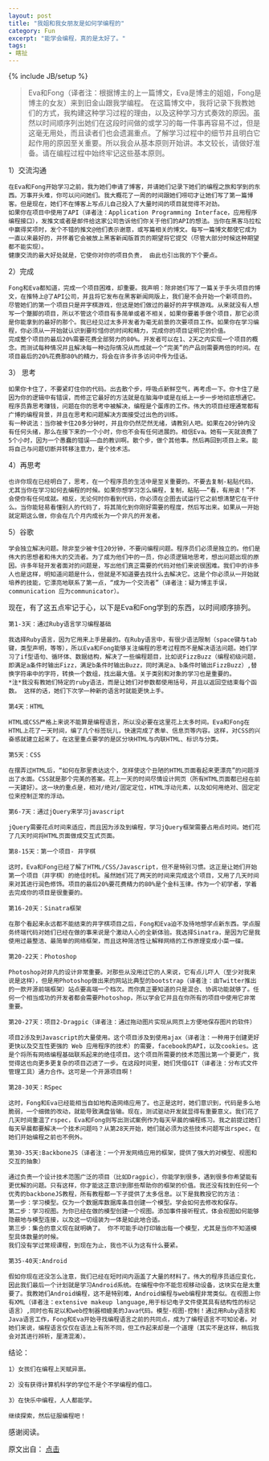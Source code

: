 ```yaml
---
layout: post
title: "我姐和我女朋友是如何学编程的"
category: Fun
excerpt: "能学会编程，真的是太好了。"
tags:
- 瞎扯
---
```

{% include JB/setup %}

>Eva和Fong（译者注：根据博主的上一篇博文，Eva是博主的姐姐，Fong是博主的女友）来到旧金山跟我学编程。
在这篇博文中，我将记录下我教她们的方式，我构建这种学习过程的理由，以及这种学习方式奏效的原因。虽然以时间顺序列出她们在这段时间做的或学习的每一件事再容易不过，但是这毫无用处，而且读者们也会遗漏重点。了解学习过程中的细节并且明白它起作用的原因至关重要。所以我会从基本原则开始讲。本文较长，请做好准备。请在编程过程中始终牢记这些基本原则。
 
1）交流沟通

	在Eva和Fong开始学习之前，我为她们申请了博客，并请她们记录下她们的编程之旅和学到的东西。万事开头难，你可以问问她们。我大概花了一周的时间跟她们唠叨才让她们写了第一篇博客。但是现在，她们不在博客上写点儿自己投入了大量时间的项目就觉得不对劲。
	如果你在项目中使用了API（译者注：Application Programming Interface，应用程序编程接口），发推文或者是邮件给这家公司告诉他们你关于他们的API的想法。当你在黑客马拉松中赢得奖项时，发个不错的推文@他们表示谢意，或写篇相关的博文。每写一篇博文都使它成为一直以来最好的，并怀着它会被放上黑客新闻版首页的期望将它提交（尽管大部分时候这种期望都不能实现）。
	健康交流的最大好处就是，它使你对你的项目负责， 由此也引出我的下个要点。
 
2）完成

	Fong和Eva都知道，完成一个项目困难，却重要。我声明：除非她们写了一篇关于手头项目的博文，在推特上@了API公司，并且将它发布在黑客新闻网版上，我们是不会开始一个新项目的。尽管她们的第一个项目只是井字棋游戏，但这是她们做过的最好的井字棋游戏。从来就没有人想写一个蹩脚的项目，所以不管这个项目有多简单或者不相关，如果你要着手做个项目，那它必须是你能拿到的最好的那个。我已经见过太多开发者为毫无前景的次要项目工作。如果你在学习编程，你必须从一开始就认识到要珍惜你的时间和精力，完成你的项目证明它的价值。
	完成整个项目的最后20%需要花费全部努力的80%。开发者可以在1、2天之内实现一个项目的概念。而测试每种情况并且解决每一种边际情况从而成就一个“完美”的产品则需要两倍的时间。在项目最后的20%花费那80%的精力，将会在许多许多访问中传为佳话。
 
3） 思考

	如果你卡住了，不要紧盯住你的代码。出去散个步，呼吸点新鲜空气，再考虑一下。你卡住了是因为你的逻辑中有错误，而修正它最好的方法就是在脑海中或是在纸上一步一步地彻底想通它。程序员靠思考赚钱，问题在你的思考中被解决，编程是个蛋疼的工作。伟大的项目经理通常都有广博的编程背景，并且在思考和问题解决方面接受过出色的训练。
	有一种说法：当你被卡住20多分钟时，并且你仍然茫然无绪，请教别人吧。如果在20分钟内没有任何头绪，那么在接下来的一个小时，你也不会有任何进展的。相信Eva。她有一天就浪费了5个小时，因为一个愚蠢的错误——血的教训啊。散个步，做个其他事。然后再回到项目上来。能将自己与问题切断并转移注意力，是个技术活。

4）再思考

	也许你现在已经明白了，思考，在一个程序员的生活中是至关重要的。不要去复制-粘贴代码，尤其当你在学习如何去编程的时候。如果你想学习怎么编程，复制，粘贴——“看，有用诶！”不会使你有任何成就。相反，无论何时你看到代码，你必须在企图去试运行它之前想清楚它在干什么。当你能轻易看懂别人的代码了，将其简化到你刚好需要的程度，然后写出来。如果从一开始就定期这么做，你会在几个月内成长为一个非凡的开发者。
 
5）谷歌

	学会独立解决问题。除非至少被卡住20分钟，不要问编程问题。程序员们必须是独立的。他们是伟大的思想者和伟大的交流者。为了成为他们中的一员，你必须逻辑地思考，想出问题出现的原因。许多年轻开发者面对的问题是，写出他们真正需要的代码对他们来说很困难。我们中的许多人也是这样，明知道问题是什么，但就是不知道要去找什么去解决它。这是个你必须从一开始就培养的技能，它漂亮地联系了第一点，“成为一个交流者”（译者注：疑为博主手误，communication 应为communicator）。
 
现在，有了这五点牢记于心，以下是Eva和Fong学到的东西，以时间顺序排列。

	第1-3天：通过Ruby语言学习编程基础
	
	我选择Ruby语言，因为它用来上手是最的。在Ruby语言中，有很少语法限制（space键与tab键，类型声明，等等），所以Eva和Fong能够关注编程的思考过程而不是解决语法问题。她们学习了if型语句、循环体、数据结构，解决了一些编程题目，比如说FizzBuzz（编程初级问题，即满足a条件时输出Fizz，满足b条件时输出Buzz，同时满足a、b条件时输出FizzBuzz）,替换字符串中的字符，转换一个数组，找出最大值。关于类别和对象的学习也是重要的。
	*注*我没有教她们特定的ruby语法，而是让她们对参数都使用括号，并且以返回空结束每个函数。 这样的话，她们下次学一种新的语言时就能更快上手。

	第4天：HTML
	
	HTML或CSS严格上来说不能算是编程语言，所以没必要在这里花上太多时间。Eva和Fong在HTML上花了一天时间，编了几个标签玩儿，快速完成了表单、信息页等内容。这样，对CSS的兴奋感就建立起来了。在这里重点要学的是区分块HTML与内联HTML、标识与分类。

	第5天：CSS
	
	在摆弄过HTML后，“如何在那里表达这个，怎样使这个丑陋的HTML页面看起来更漂亮”的问题浮出了水面。CSS就是那个完美的答案。花上一天的时间尽情设计网页（所有HTML页面都已经在前一天建好）。这一块的重点是，相对/绝对/固定定位，HTML浮动元素，以及如何用绝对、固定定位来控制正常的浮动。

	第6-7天：通过jQuery来学习javascript
	
	jQuery需要花点时间来适应，而且因为涉及到编程，学习jQuery框架需要占用点时间。她们花了几天时间将HTML页面做成交互式页面。

	第8-15天：第一个项目- 井字棋
	
	这时，Eva和Fong已经了解了HTML/CSS/Javascript，但不是特别习惯。这正是让她们开始第一个项目（井字棋）的绝佳时机。虽然她们花了两天的时间来完成这个项目，又用了几天时间来对其进行润色修饰。项目的最后20%要花费精力的80%是个金科玉律。作为一个初学者，学着去完成你的项目是很重要的。

	第16-20天：Sinatra框架
	
	在那个看起来永远都不能结束的井字棋项目之后，Fong和Eva迫不及待地想学点新东西。学点服务终端代码对她们已经在做的事来说是个激动人心的全新体验。我选择Sinatra，是因为它是我使用过最整洁、最简单的网络框架，而且这种简洁性让解释网络的工作原理变成小菜一碟。

	第20-22天：Photoshop
	
	Photoshop对非凡的设计非常重要。对那些从没用过它的人来说，它有点儿吓人（至少对我来说是这样），但是用Photoshop做出来的网站比典型的bootstrap（译者注：由Twitter推出的一款开源前端框架）站点要高端一个档次。而你真正要知道的只是混合、协调功能就够了。任何一个相当成功的开发者都会需要Photoshop，所以学会它并且在你所有的项目中使用它非常重要。

	第20-27天：项目2-Dragpic（译者注：通过拖动图片实现从网页上方便地保存图片的软件）
	
	项目2涉及到Javascript的大量使用。这个项目涉及到使用ajax（译者注：一种用于创建更好更快以及交互性更强的 Web 应用程序的技术）的需要，facebook的API，以及cookies。这是个将所有网络编程基础联系起来的绝佳项目。这个项目所需要的技术范围比第一个要更广，我觉得这也向更多更复杂的项目迈进了一步。在这段时间里，她们凭借GIT（译者注：分布式文件管理工具）通力合作。这可是一个开源项目啊！

	第28-30天：RSpec
	
	这时，Fong和Eva已经能相当自如地构造网络应用了。也正是这时，她们意识到，代码是多么地脆弱，一个细微的改动，就能导致满盘皆输。现在，测试驱动开发就显得有重要意义。我们花了几天时间重温了rspec，Eva和Fong则写出测试案例作为每天早晨的编程练习。我之前提过她们每天早晨都要解决一个技术问题吗？从第28天开始，她们就必须为这些技术问题写出rspec，在她们开始编程之前也不例外。

	第30-35天:BackboneJS（译者注：一个开发网络应用的框架，提供了强大的对模型、视图和交互的抽象）
	
	通过负责一个设计技术范围广泛的项目（比如Dragpic），你能学到很多，遇到很多你希望能有更优解的问题。只有这样，你才能这正意识到那些帮助你的框架的价值。我还没有找到任何一个优秀的backboneJS教程，所有教程都一下子提供了太多信息。以下是我教授它的方法：
	第一步：学习模型。仅为一个数据库数据库条目创建一个模型。学会如何去修改和保存。
	第二步：学习视图。为你已经在做的模型创建一个视图。添加事件接听程式，体会视图如何能够隐蔽地与模型连接，以及这一切组装为一体是如此地合适。
	第三步：集合的意义现在就明确了。 你不可能手动打印输出每一个模型，尤其是当你不知道模型具体数量的时候。
	我们没有学过常规课程，到现在为止，我也不认为这有什么要紧。
	
	第35-40天:Android
	
	假如你现在还没怎么注意，我们已经在短时间内涵盖了大量的材料了。伟大的程序员适应变化，因此我们最后一个计划就是学习Android系统。在编程中你不能忽视移动设备，这块实在是太重要了。我教她们Android编程，这不是特别难，Android编程与web编程非常类似。在视图上你有XML（译者注：extensive makeup language,用于标记电子文件使其具有结构性的标记语言）,同时也有足以和web控制器相媲美的Java代码。模型-视图-控制！通过用Ruby语言和Java语言工作，Fong和Eva开始寻找编程语言之前的共同点，成为了编程语言不可知论者。对她们来说，编程语言仅仅在语法上有所不同，但工作起来却是一个道理（其实不是这样，稍后我会对其进行辨析，厘清混淆）。
 
结论：

	1）女孩们在编程上天赋异禀。

	2）没有获得计算机科学的学位不是个不学编程的借口。

	3）在快乐中编程，人人都能学。

	继续探索，然后征服编程吧！
 
感谢阅读。

原文出自： [点击](http://blog.songz.me/how-my-sister-and-girlfriend-learned-coding-in-2-months)